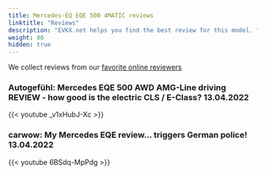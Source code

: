 ```yaml
---
title: Mercedes-EQ EQE 500 4MATIC reviews
linktitle: "Reviews"
description: "EVKX.net helps you find the best review for this model. "
weight: 80
hidden: true
---
```

<object class="img-fluid" type="image/svg+xml" data="../modelnavigation.svg"></object>
We collect reviews from our [favorite online reviewers](/guides/evreviewers/)

### Autogefühl: Mercedes EQE 500 AWD AMG-Line driving REVIEW - how good is the electric CLS / E-Class? 13.04.2022

{{< youtube _v1xHubJ-Xc >}}

### carwow: My Mercedes EQE review... triggers German police! 13.04.2022

{{< youtube 6BSdq-MpPdg >}}

